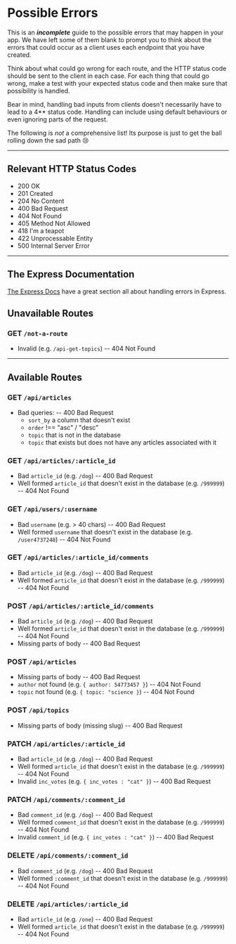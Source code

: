 # Possible Errors

This is an _**incomplete**_ guide to the possible errors that may happen in your app. We have left some of them blank to prompt you to think about the errors that could occur as a client uses each endpoint that you have created.

Think about what could go wrong for each route, and the HTTP status code should be sent to the client in each case.
For each thing that could go wrong, make a test with your expected status code and then make sure that possibility is handled.

Bear in mind, handling bad inputs from clients doesn't necessarily have to lead to a 4\*\* status code. Handling can include using default behaviours or even ignoring parts of the request.

The following is _not_ a comprehensive list! Its purpose is just to get the ball rolling down the sad path 😢

---

## Relevant HTTP Status Codes

- 200 OK
- 201 Created
- 204 No Content
- 400 Bad Request
- 404 Not Found
- 405 Method Not Allowed
- 418 I'm a teapot
- 422 Unprocessable Entity
- 500 Internal Server Error

---

## The Express Documentation

[The Express Docs](https://expressjs.com/en/guide/error-handling.html) have a great section all about handling errors in Express.

## Unavailable Routes

### GET `/not-a-route`

- Invalid (e.g. `/api-get-topics`) -- 404 Not Found

---

## Available Routes

### GET `/api/articles`

- Bad queries: -- 400 Bad Request
  - `sort_by` a column that doesn't exist
  - `order` !== "asc" / "desc"
  - `topic` that is not in the database
  - `topic` that exists but does not have any articles associated with it

### GET `/api/articles/:article_id`

- Bad `article_id` (e.g. `/dog`) -- 400 Bad Request
- Well formed `article_id` that doesn't exist in the database (e.g. `/999999`) -- 404 Not Found

### GET `/api/users/:username`

- Bad `username` (e.g. > 40 chars) -- 400 Bad Request
- Well formed `username` that doesn't exist in the database (e.g. `/user4737248`) -- 404 Not Found

### GET `/api/articles/:article_id/comments`

- Bad `article_id` (e.g. `/dog`) -- 400 Bad Request
- Well formed `article_id` that doesn't exist in the database (e.g. `/999999`) -- 404 Not Found

### POST `/api/articles/:article_id/comments`

- Bad `article_id` (e.g. `/dog`) -- 400 Bad Request
- Well formed `article_id` that doesn't exist in the database (e.g. `/999999`) -- 404 Not Found
- Missing parts of body -- 400 Bad Request

### POST `/api/articles`

- Missing parts of body -- 400 Bad Request
- `author` not found (e.g. `{ author: 54773457 }`) -- 404 Not Found
- `topic` not found (e.g. `{ topic: "science }`) -- 404 Not Found

### POST `/api/topics`

- Missing parts of body (missing slug) -- 400 Bad Request

### PATCH `/api/articles/:article_id`

- Bad `article_id` (e.g. `/dog`) -- 400 Bad Request
- Well formed `article_id` that doesn't exist in the database (e.g. `/999999`) -- 404 Not Found
- Invalid `inc_votes` (e.g. `{ inc_votes : "cat" }`) -- 400 Bad Request

### PATCH `/api/comments/:comment_id`

- Bad `comment_id` (e.g. `/dog`) -- 400 Bad Request
- Well formed `comment_id` that doesn't exist in the database (e.g. `/999999`) -- 404 Not Found
- Invalid `comment_id` (e.g. `{ inc_votes : "cat" }`) -- 400 Bad Request

### DELETE `/api/comments/:comment_id`

- Bad `comment_id` (e.g. `/dog`) -- 400 Bad Request
- Well formed `:comment_id` that doesn't exist in the database (e.g. `/999999`) -- 404 Not Found

### DELETE `/api/articles/:article_id`

- Bad `article_id` (e.g. `/one`) -- 400 Bad Request
- Well formed `article_id` that doesn't exist in the database (e.g. `/999999`) -- 404 Not Found
